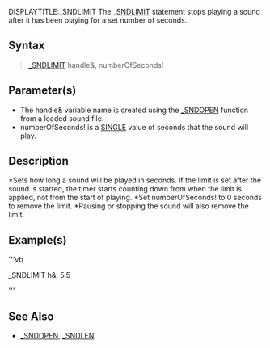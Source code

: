 DISPLAYTITLE:_SNDLIMIT
The [_SNDLIMIT](_SNDLIMIT) statement stops playing a sound after it has been playing for a set number of seconds. 


## Syntax

>  [_SNDLIMIT](_SNDLIMIT) handle&, numberOfSeconds!


## Parameter(s)

* The handle& variable name is created using the [_SNDOPEN](_SNDOPEN) function from a loaded sound file.
* numberOfSeconds! is a [SINGLE](SINGLE) value of seconds that the sound will play.


## Description

*Sets how long a sound will be played in seconds. If the limit is set after the sound is started, the timer starts counting down from when the limit is applied, not from the start of playing.
*Set numberOfSeconds! to 0 seconds to remove the limit.
*Pausing or stopping the sound will also remove the limit.


## Example(s)


'''vb

_SNDLIMIT h&, 5.5 

'''


## See Also

* [_SNDOPEN](_SNDOPEN), [_SNDLEN](_SNDLEN)




